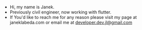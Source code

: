 - Hi, my name is Janek.
- Previously civil engineer, now working with flutter.
- If You'd like to reach me for any reason please visit my page at janeklabeda.com or email me at developer.dev.jl@gmail.com

<!---
JLabeda/JLabeda is a ✨ special ✨ repository because its `README.md` (this file) appears on your GitHub profile.
You can click the Preview link to take a look at your changes.
--->
